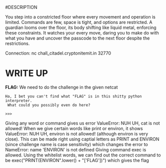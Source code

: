 #DESCRIPTION 

You step into a constricted floor where every movement and operation is limited. Commands are few, space is tight, 
and options are restricted. A guardian looms over the floor, its body shifting like liquid metal, enforcing these 
constraints. It watches your every move, daring you to make do with what you have and uncover the passcode to the 
next floor despite the restrictions.

Connection: nc chall_citadel.cryptonitemit.in 32770

# WRITE UP 
**FLAG:** 
We need to do the challenge in the given netcat
```
Ha, I bet you can't find what "FLAG" is in this shitty python interpreter.
 What could you possibly even do here?

>>>
```
Giving any word or command gives us error ValueError: NUH UH, cat is not allowed! When we give certain words like 
print or environ, it shows ValueError: NUH UH, environ is not allowed! (although environ is very close). This can 
be made right using captial letters as PRINT and ENVIRON (since challenge name is case sensitivity) which changes 
the error to NameError: name 'ENVIRON' is not defined Giving command exec is allowed. Using the whitelist words, we 
can find out the correct command to be exec("PRINT(ENVIRON".lower() + "['FLAG'])") which gives the flag

